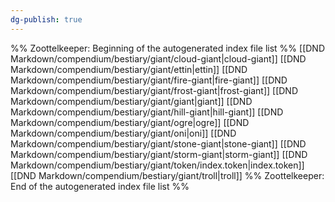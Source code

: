```yaml
---
dg-publish: true
---
```

%% Zoottelkeeper: Beginning of the autogenerated index file list  %%
 [[DND Markdown/compendium/bestiary/giant/cloud-giant|cloud-giant]]
 [[DND Markdown/compendium/bestiary/giant/ettin|ettin]]
 [[DND Markdown/compendium/bestiary/giant/fire-giant|fire-giant]]
 [[DND Markdown/compendium/bestiary/giant/frost-giant|frost-giant]]
 [[DND Markdown/compendium/bestiary/giant/giant|giant]]
 [[DND Markdown/compendium/bestiary/giant/hill-giant|hill-giant]]
 [[DND Markdown/compendium/bestiary/giant/ogre|ogre]]
 [[DND Markdown/compendium/bestiary/giant/oni|oni]]
 [[DND Markdown/compendium/bestiary/giant/stone-giant|stone-giant]]
 [[DND Markdown/compendium/bestiary/giant/storm-giant|storm-giant]]
 [[DND Markdown/compendium/bestiary/giant/token/index.token|index.token]]
 [[DND Markdown/compendium/bestiary/giant/troll|troll]]
%% Zoottelkeeper: End of the autogenerated index file list  %%

